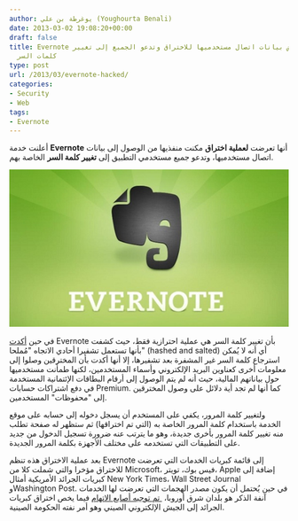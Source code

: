 ```yaml
---
author: يوغرطة بن علي (Youghourta Benali)
date: 2013-03-02 19:08:20+00:00
draft: false
title: Evernote تُعلن عن تعرض بيانات اتصال مستخدميها للاختراق وتدعو الجميع إلى تغيير
  كلمات السر
type: post
url: /2013/03/evernote-hacked/
categories:
- Security
- Web
tags:
- Evernote
---
```


أعلنت خدمة **Evernote** أنها تعرضت **لعملية اختراق** مكنت منفذيها من الوصول إلى بيانات اتصال مستخدميها، وتدعو جميع مستخدمي التطبيق إلى **تغيير كلمة السر** الخاصة بهم.




[![evernote](evernote.jpg)
](evernote.jpg)




في حين [أكدت](http://evernote.com/corp/news/password_reset.php) Evernote بأن تغيير كلمة السر هي عملية احترازية فقط، حيث كشفت بأنها تستعمل تشفيرا أحادي الاتجاه "مُملحا" (hashed and salted) أي أنه لا يُمكن استرجاع كلمة السر غير المشفرة بعد تشفيرها، إلا أنها أكدت بأن المخترقين وصلوا إلى معلومات أخرى كعناوين البريد الإلكتروني وأسماء المستخدمين، لكنها طمأنت مستخدميها حول بياناتهم المالية، حيث أنه لم يتم الوصول إلى أرقام البطاقات الإئتمانية المستخدمة في دفع اشتراكات حسابات Premium. كما أنها لم تجد أية دلائل على وصول المخترقين إلى "محفوظات" المستخدمين.




ولتغيير كلمة المرور، يكفي على المستخدم أن يسجل دخوله إلى حسابه على موقع الخدمة باستخدام كلمة المرور الخاصة به (التي تم اختراقها) ثم ستظهر له صفحة تطلب منه تغيير كلمة المرور بأخرى جديدة، وهو ما يترتب عنه ضرورة تسجيل الدخول من جديد على التطبيقات التي تستخدمه على مختلف الأجهزة بكلمة المرور الجديدة.




بعد عملية الاختراق هذه تنظم Evernote إلى قائمة كبريات الخدمات التي تعرضت للاختراق مؤخرا والتي شملت كلا من Microsoft، فيس بوك، تويتر، Apple إضافة إلى كبريات الجرائد الأمريكية أمثال New York Times، Wall Street Journal وWashington Post. في حين يُحتمل أن يكون مصدر الهجمات التي تعرضت لها الخدمات آنفة الذكر هو بلدان شرق أوروبا، [ تم توجيه أصابع الاتهام](http://news.cnet.com/8301-1009_3-57572212-83/online-note-service-evernote-latest-firm-to-get-hacked/) فيما يخص اختراق كبريات الجرائد إلى الجيش الإلكتروني الصيني وهو أمر نفته الحكومة الصينية.
